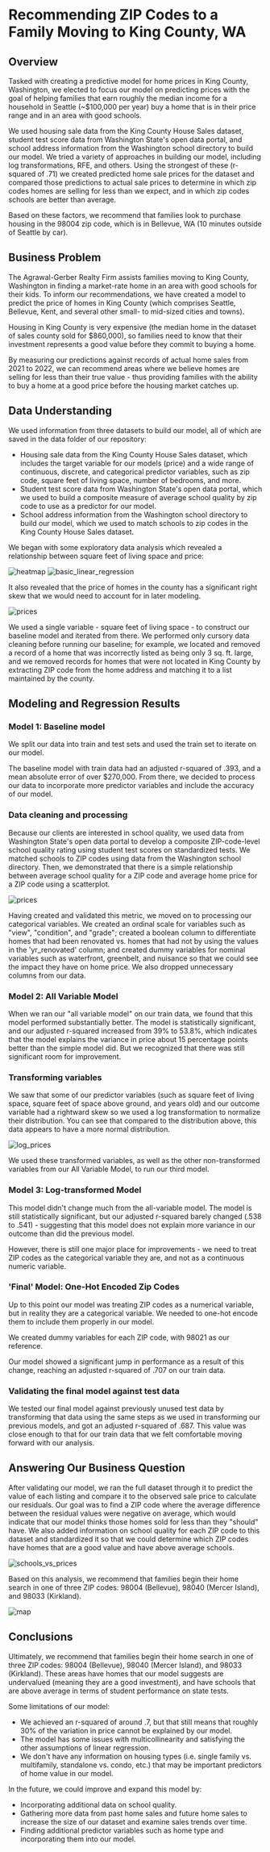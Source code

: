 # Recommending ZIP Codes to a Family Moving to King County, WA

## Overview

Tasked with creating a predictive model for home prices in King County, Washington, we elected to focus our model on predicting prices with the goal of helping families that earn roughly the median income for a household in Seattle (~$100,000 per year) buy a home that is in their price range and in an area with good schools. 

We used housing sale data from the King County House Sales dataset, student test score data from Washington State's open data portal, and school address information from the Washington school directory to build our model. We tried a variety of approaches in building our model, including log transformations, RFE, and others. Using the strongest of these (r-squared of .71) we created predicted home sale prices for the dataset and compared those predictions to actual sale prices to determine in which zip codes homes are selling for less than we expect, and in which zip codes schools are better than average. 

Based on these factors, we recommend that families look to purchase housing in the 98004 zip code, which is in Bellevue, WA (10 minutes outside of Seattle by car).

## Business Problem

The Agrawal-Gerber Realty Firm assists families moving to King County, Washington in finding a market-rate home in an area with good schools for their kids. To inform our recommendations, we have created a model to predict the price of homes in King County (which comprises Seattle, Bellevue, Kent, and several other small- to mid-sized cities and towns). 

Housing in King County is very expensive (the median home in the dataset of sales county sold for $860,000), so families need to know that their investment represents a good value before they commit to buying a home.

By measuring our predictions against records of actual home sales from 2021 to 2022, we can recommend areas where we believe homes are selling for less than their true value - thus providing families with the ability to buy a home at a good price before the housing market catches up.

## Data Understanding

We used information from three datasets to build our model, all of which are saved in the data folder of our repository:
- Housing sale data from the King County House Sales dataset, which includes the target variable for our models (price) and a wide range of continuous, discrete, and categorical predictor variables, such as zip code, square feet of living space, number of bedrooms, and more.
- Student test score data from Washington State's open data portal, which we used to build a composite measure of average school quality by zip code to use as a predictor for our model.
- School address information from the Washington school directory to build our model, which we used to match schools to zip codes in the King County House Sales dataset.

We began with some exploratory data analysis which revealed a relationship between square feet of living space and price:

![heatmap](Images/heatmap.png)
![basic_linear_regression](Images/sqftliving_price_scatter.png)

It also revealed that the price of homes in the county has a significant right skew that we would need to account for in later modeling.

![prices](Images/prices_hist.png)

We used a single variable - square feet of living space - to construct our baseline model and iterated from there. We performed only cursory data cleaning before running our baseline; for example, we located and removed a record of a home that was incorrectly listed as being only 3 sq. ft. large, and we removed records for homes that were not located in King County by extracting ZIP code from the home address and matching it to a list maintained by the county.

## Modeling and Regression Results
### Model 1: Baseline model

We split our data into train and test sets and used the train set to iterate on our model.

The baseline model with train data had an adjusted r-squared of .393, and a mean absolute error of over $270,000. From there, we decided to process our data to incorporate more predictor variables and include the accuracy of our model.

### Data cleaning and processing

Because our clients are interested in school quality, we used data from Washington State's open data portal to develop a composite ZIP-code-level school quality rating using student test scores on standardized tests. We matched schools to ZIP codes using data from the Washington school directory. Then, we demonstrated that there is a simple relationship between average school quality for a ZIP code and average home price for a ZIP code using a scatterplot.

![prices](Images/schoolquality_price_scatter.png)

Having created and validated this metric, we moved on to processing our categorical variables. We created an ordinal scale for variables such as "view", "condition", and "grade"; created a boolean column to differentiate homes that had been renovated vs. homes that had not by using the values in the 'yr_renovated' column; and created dummy variables for nominal variables such as waterfront, greenbelt, and nuisance so that we could see the impact they have on home price. We also dropped unnecessary columns from our data.

### Model 2: All Variable Model
When we ran our "all variable model" on our train data, we found that this model performed substantially better. The model is statistically significant, and our adjusted r-squared increased from 39% to 53.8%, which indicates that the model explains the variance in price about 15 percentage points better than the simple model did. But we recognized that there was still significant room for improvement.

### Transforming variables
We saw that some of our predictor variables (such as square feet of living space, square feet of space above ground, and years old) and our outcome variable had a rightward skew so we used a log transformation to normalize their distribution. You can see that compared to the distribution above, this data appears to have a more normal distribution.

![log_prices](Images/log_prices_hist.png)

We used these transformed variables, as well as the other non-transformed variables from our All Variable Model, to run our third model.

### Model 3: Log-transformed Model
This model didn't change much from the all-variable model. The model is still statistically significant, but our adjusted r-squared barely changed (.538 to .541) - suggesting that this model does not explain more variance in our outcome than did the previous model.

However, there is still one major place for improvements - we need to treat ZIP codes as the categorical variable they are, and not as a continuous numeric variable.

### 'Final' Model: One-Hot Encoded Zip Codes
Up to this point our model was treating ZIP codes as a numerical variable, but in reality they are a categorical variable. We needed to one-hot encode them to include them properly in our model.

We created dummy variables for each ZIP code, with 98021 as our reference.

Our model showed a significant jump in performance as a result of this change, reaching an adjusted r-squared of .707 on our train data.

### Validating the final model against test data
We tested our final model against previously unused test data by transforming that data using the same steps as we used in transforming our previous models, and got an adjusted r-squared of .687. This value was close enough to that for our train data that we felt comfortable moving forward with our analysis.

## Answering Our Business Question
After validating our model, we ran the full dataset through it to predict the value of each listing and compare it to the observed sale price to calculate our residuals. Our goal was to find a ZIP code where the average difference between the residual values were negative on average, which would indicate that our model thinks those homes sold for less than they "should" have. We also added information on school quality for each ZIP code to this dataset and standardized it so that we could determine which ZIP codes have homes that are a good value and have above average schools.

![schools_vs_prices](Images/schoolquality_price_recs.png)

Based on this analysis, we recommend that families begin their home search in one of three ZIP codes: 98004 (Bellevue), 98040 (Mercer Island), and 98033 (Kirkland).

![map](Images/map.png)

## Conclusions
Ultimately, we recommend that families begin their home search in one of three ZIP codes: 98004 (Bellevue), 98040 (Mercer Island), and 98033 (Kirkland). These areas have homes that our model suggests are undervalued (meaning they are a good investment), and have schools that are above average in terms of student performance on state tests.

Some limitations of our model: 
- We achieved an r-squared of around .7, but that still means that roughly 30% of the variation in price cannot be explained by our model.
- The model has some issues with multicollinearity and satisfying the other assumptions of linear regression.
- We don't have any information on housing types (i.e. single family vs. multifamily, standalone vs. condo, etc.) that may be important predictors of home value in our model.

In the future, we could improve and expand this model by:
- Incorporating additional data on school quality.
- Gathering more data from past home sales and future home sales to increase the size of our dataset and examine sales trends over time.
- Finding additional predictor variables such as home type and incorporating them into our model.